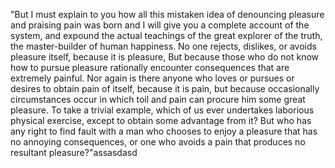 "But I must explain to you how all this mistaken idea of denouncing pleasure and praising pain was born and
I will give you a complete account of the system, and expound the actual teachings of the great explorer of the truth, the master-builder of human
happiness. No one rejects, dislikes, or avoids pleasure itself, because it is pleasure,
But because those who do not know how to pursue pleasure rationally encounter consequences that are extremely painful.
Nor again is there anyone who loves or pursues or desires to obtain pain of itself, because it is pain, but because
occasionally circumstances occur in which toil and pain can procure him some great pleasure. To take a trivial example,
which of us ever undertakes laborious physical exercise, except to obtain some advantage from it? But who has any right
to find fault with a man who chooses to enjoy a pleasure that has no annoying consequences, or one who avoids a pain
that produces no resultant pleasure?"assasdasd
